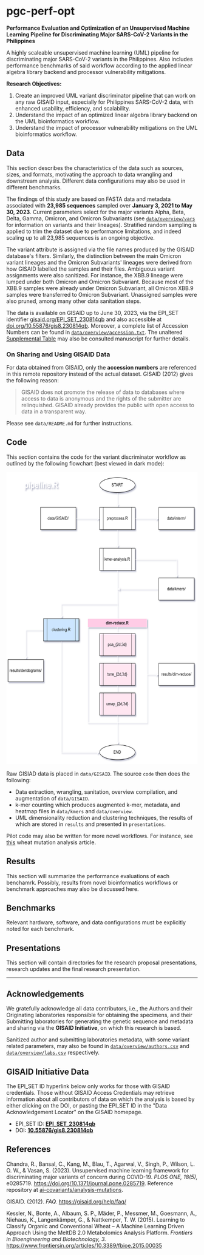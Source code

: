 # pgc-perf-opt

**Performance Evaluation and Optimization of an Unsupervised Machine Learning Pipeline for Discriminating Major SARS-CoV-2 Variants in the Philippines**

A highly scaleable unsupervised machine learning (UML) pipeline for discriminating major SARS-CoV-2 variants in the Philippines. Also includes performance benchmarks of said workflow according to the applied linear algebra library backend and processor vulnerability mitigations.

**Research Objectives:**

1. Create an improved UML variant discriminator pipeline that can work on any raw GISAID input, especially for Philippines SARS-CoV-2 data, with enhanced usability, efficiency, and scalability.
2. Understand the impact of an optimized linear algebra library backend on the UML bioinformatics workflow.
3. Understand the impact of processor vulnerability mitigations on the UML bioinformatics workflow.

## Data

This section describes the characteristics of the data such as sources, sizes, and formats, motivating the approach to data wrangling and downstream analysis. Different data configurations may also be used in different benchmarks.

The findings of this study are based on FASTA data and metadata associated with **23,985 sequences** sampled over **January 3, 2021 to May 30, 2023**. Current parameters select for the major variants Alpha, Beta, Delta, Gamma,  Omicron, and Omicron Subvariants (see [`data/overview/vars`](data/overview/vars/var_lin.csv) for information on variants and their lineages). Stratified random sampling is applied to trim the dataset due to performance limitations, and indeed scaling up to all 23,985 sequences is an ongoing objective.

The variant attribute is assigned via the file names produced by the GISAID database's filters. Similarly, the distinction between the main Omicron variant lineages and the Omicron Subvariants' lineages were derived from how GISAID labelled the samples and their files. Ambiguous variant assignments were also sanitized. For instance, the XBB.9 lineage were lumped under both Omicron and Omicron Subvariant. Because most of the XBB.9 samples were already under Omicron Subvariant, all Omicron XBB.9 samples were transferred to Omicron Subvariant. Unassigned samples were also pruned, among many other data sanitation steps.

The data is available on GISAID up to June 30, 2023, via the EPI_SET identifier [gisaid.org/EPI_SET_230814qb](https://gisaid.org/EPI_SET_230814qb) and also accessible at [doi.org/10.55876/gis8.230814qb](https://doi.org/10.55876/gis8.230814qb). Moreover, a complete list of Accession Numbers can be found in [`data/overview/accession.txt`](data/overview/accession.txt). The unaltered [Supplemental Table](data/gisaid_supplemental_table_epi_set_230814qb.pdf) may also be consulted manuscript for further details.

### On Sharing and Using GISAID Data
For data obtained from GISAID, only the **accession numbers** are referenced in this remote repository instead of the actual dataset. GISAID (2012) gives the following reason:

> GISAID does not promote the release of data to databases where access to data is anonymous and the rights of the submitter are relinquished.  GISAID already provides the public with open access to data in a transparent way.

Please see `data/README.md` for further instructions.

## Code
This section contains the code for the variant discriminator workflow as outlined by the following flowchart (best viewed in dark mode):

<center>
<img src="presentations/pipeline-flowchart-2-gh-ver.png" height="770" />
</center>

Raw GISIAD data is placed in `data/GISAID`. The source `code` then does the following:
- Data extraction, wrangling, sanitation, overview compilation, and augmentation of `data/GISAID`.
- k-mer counting which produces augmented k-mer, metadata, and heatmap files in `data/kmers` and `data/overview`.
- UML dimensionality reduction and clustering techniques, the results of which are stored in `results` and presented in `presentations`.

Pilot code may also be written for more novel workflows. For instance, see [this](https://www.frontiersin.org/articles/10.3389/fbioe.2015.00035/full) wheat mutation analysis article.

## Results
This section will summarize the performance evaluations of each benchamrk. Possibly, results from novel bioinformatics workflows or benchmark approaches may also be discussed here.

## Benchmarks
Relevant hardware, software, and data configurations must be explicitly noted for each benchmark.

## Presentations
This section will contain directories for the research proposal presentations, research updates and the final research presentation.

---
## Acknowledgements
We gratefully acknowledge all data contributors, i.e., the Authors and their Originating laboratories responsible for obtaining the specimens, and their Submitting laboratories for generating the genetic sequence and metadata and sharing via the **GISAID Initiative**, on which this research is based.

Sanitized author and submitting laboratories metadata, with some variant related parameters, may also be found in [`data/overview/authors.csv`](data/overview/authors.csv) and [`data/overview/labs.csv`](data/overview/labs.csv) respectively.

## GISAID Initiative Data
The EPI_SET ID hyperlink below only works for those with GISAID credentials. Those without GISAID Access Credentials may retrieve information about all contributors of data on which the analysis is based by either clicking on the DOI, or pasting the EPI_SET ID in the "Data Acknowledgement Locator" on the GISAID homepage.

- EPI_SET ID: [**EPI_SET_230814qb**](https://gisaid.org/EPI_SET_230813qo)
- DOI: [**10.55876/gis8.230814qb**](https://doi.org/10.55876/gis8.230814qb)

## References
Chandra, R., Bansal, C., Kang, M., Blau, T., Agarwal, V., Singh, P., Wilson, L. O. W., & Vasan, S. (2023). Unsupervised machine learning framework for discriminating major variants of concern during COVID-19. *PLOS ONE, 18(5),* e0285719. https://doi.org/10.1371/journal.pone.0285719. Reference repository at [ai-covariants/analysis-mutations](https://github.com/ai-covariants/analysis-mutations).

GISAID. (2012). *FAQ.* https://gisaid.org/help/faq/

Kessler, N., Bonte, A., Albaum, S. P., Mäder, P., Messmer, M., Goesmann, A., Niehaus, K., Langenkämper, G., & Nattkemper, T. W. (2015). Learning to Classify Organic and Conventional Wheat – A Machine Learning Driven Approach Using the MeltDB 2.0 Metabolomics Analysis Platform. *Frontiers in Bioengineering and Biotechnology, 3.* https://www.frontiersin.org/articles/10.3389/fbioe.2015.00035
